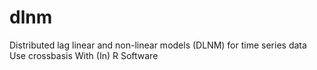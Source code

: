 # dlnm
Distributed lag linear and non-linear models (DLNM) for time series data Use crossbasis With (In) R Software
